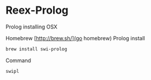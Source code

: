 # Reex-Prolog

Prolog installing OSX 

Homebrew [http://brew.sh/](go homebrew) 
Prolog install
```sh
brew install swi-prolog 
```
Command
```sh
swipl
```
